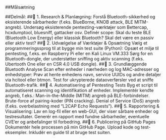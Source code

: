 ##Målsætning

##Delmål: 
##🔹 1. Research & Planlægning:
Forstå Bluetooth-sikkerhed og eksisterende sårbarheder (f.eks. BlueBorne, KNOB attack, BLE MITM-angreb). Undersøg eksisterende pentesting-værktøjer som Bettercap, hcxdumptool, bluesniff, gattacker osv. Definér scope: Skal du teste BLE (Bluetooth Low Energy) eller klassisk Bluetooth? Skal det være en passiv eller aktiv test? 
##🔹 2. Udvælgelse af Værktøjer & Opsætning Vælg et programmeringssprog til at bygge min test suite (Python): 
Opsæt et miljø til pentesting, f.eks. en Raspberry Pi eller en Kali Linux VM.333 Sørg for en Bluetooth-dongle, der understøtter sniffing og aktiv scanning (f.eks. Ubertooth One eller en CSR 4.0 USB dongle). 
##🔹 3. Grundlæggende Bluetooth Analyse Scan efter enheder i nærheden og log MAC-adresser og enhedstyper: 
Prøv at hente enhedens navn, service UUIDs og andre detaljer via hcitool eller btmon. Test for ukrypterede dataoverførsler ved at sniffe Bluetooth-trafik. 
##🔹 4. Automatisering af Pentesting Tests Byg et script til automatiseret scanning og identifikation af enheder. 
Implementér kendte angreb, f.eks.: Man-in-the-Middle (MITM) angreb på BLE-forbindelser. Brute-force af pairing-koder (PIN cracking). Denial of Service (DoS) angreb (f.eks. overbelastning med “L2CAP Echo Requests”). 
##🔹 5. Rapportering & Visualisering:
Lav en log-fil eller en web-GUI, der viser sårbare enheder og testresultater. Generér en rapport med fundne sårbarheder, eventuelle CVE’er og anbefalinger til forbedring. 
##🔹 6. Publicering på GitHub Pages Dokumentér hele processen på min GitHub Page. 
Upload kode og test-eksempler. Inkludér en guide til at bruge test suiten.
